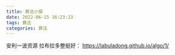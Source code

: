 ```yaml
---
title: 算法小探
date: 2022-06-15 16:23:23
tags: 算法
categories: 算法
---
```


安利一波资源 拉布拉多整挺好： https://labuladong.github.io/algo/1/
